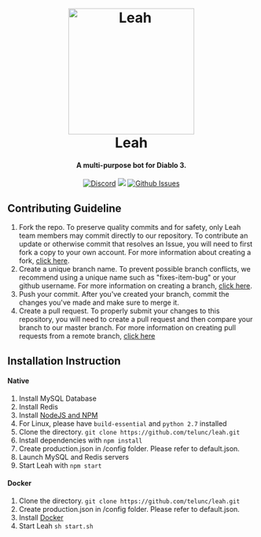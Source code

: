<h1 align="center">
  <a href="http://leah.moe/"><img src="https://i.imgur.com/cVEybrs.png" width="256px" alt="Leah"></a>
  <br />
  Leah
  <br />
</h1>
<h4 align="center">A multi-purpose bot for Diablo 3.</h4>
<p align="center">
  <a href="https://discord.gg/yuTxmYn" target="_blank"><img src="https://discordapp.com/api/guilds/354526456812011530/widget.png" alt="Discord"></a>
  <a href="https://david-dm.org/telunc/leah" title="dependencies status"><img src="https://david-dm.org/telunc/leah/status.png"/></a>
  <a href="https://github.com/telunc/leah/issues" target="_blank"><img src="https://img.shields.io/github/issues/telunc/leah.svg" alt="Github Issues"></a>
</p>

## Contributing Guideline
1. Fork the repo. To preserve quality commits and for safety, only Leah team members may commit directly to our repository. To contribute an update or otherwise commit that resolves an Issue, you will need to first fork a copy to your own account. For more information about creating a fork, [click here](https://help.github.com/articles/fork-a-repo/).
2. Create a unique branch name. To prevent possible branch conflicts, we recommend using a unique name such as "fixes-item-bug" or your github username. For more information on creating a branch, [click here](https://help.github.com/articles/creating-and-deleting-branches-within-your-repository/).
3. Push your commit. After you've created your branch, commit the changes you've made and make sure to merge it.
4. Create a pull request. To properly submit your changes to this repository, you will need to create a pull request and then compare your branch to our master branch. For more information on creating pull requests from a remote branch, [click here](https://help.github.com/articles/creating-a-pull-request-from-a-fork/)

## Installation Instruction
#### Native
1. Install MySQL Database
2. Install Redis
3. Install <a href="https://nodejs.org/en/">NodeJS and NPM</a>
4. For Linux, please have `build-essential` and `python 2.7` installed
5. Clone the directory. `git clone https://github.com/telunc/leah.git`
6. Install dependencies with `npm install`
7. Create production.json in /config folder. Please refer to default.json.
8. Launch MySQL and Redis servers
9. Start Leah with `npm start`

#### Docker
1. Clone the directory. `git clone https://github.com/telunc/leah.git`
2. Create production.json in /config folder. Please refer to default.json.
3. Install <a href="https://www.docker.com/">Docker</a>
4. Start Leah `sh start.sh`
